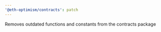 ```yaml
---
'@eth-optimism/contracts': patch
---
```


Removes outdated functions and constants from the contracts package
